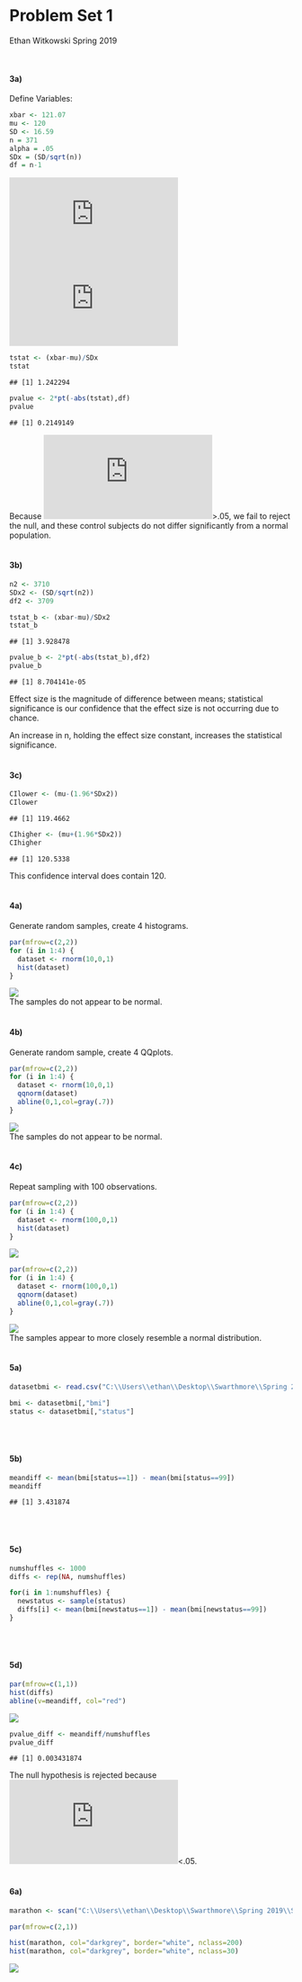 Problem Set 1
================
Ethan Witkowski
Spring 2019

<br>

#### 3a)

Define Variables:

``` r
xbar <- 121.07
mu <- 120
SD <- 16.59
n = 371
alpha = .05
SDx = (SD/sqrt(n))
df = n-1
```

![H\_{0}: \\mu =
\\bar{x}](https://latex.codecogs.com/png.latex?H_%7B0%7D%3A%20%5Cmu%20%3D%20%5Cbar%7Bx%7D
"H_{0}: \\mu = \\bar{x}") <br> ![H\_{a}: \\mu \\neq
\\bar{x}](https://latex.codecogs.com/png.latex?H_%7Ba%7D%3A%20%5Cmu%20%5Cneq%20%5Cbar%7Bx%7D
"H_{a}: \\mu \\neq \\bar{x}")

``` r
tstat <- (xbar-mu)/SDx
tstat
```

    ## [1] 1.242294

``` r
pvalue <- 2*pt(-abs(tstat),df)
pvalue
```

    ## [1] 0.2149149

Because ![p](https://latex.codecogs.com/png.latex?p "p")\>.05, we fail
to reject the null, and these control subjects do not differ
significantly from a normal population. <br> <br>

#### 3b)

``` r
n2 <- 3710
SDx2 <- (SD/sqrt(n2))
df2 <- 3709

tstat_b <- (xbar-mu)/SDx2
tstat_b
```

    ## [1] 3.928478

``` r
pvalue_b <- 2*pt(-abs(tstat_b),df2)
pvalue_b
```

    ## [1] 8.704141e-05

Effect size is the magnitude of difference between means; statistical
significance is our confidence that the effect size is not occurring due
to chance.

An increase in n, holding the effect size constant, increases the
statistical significance. <br> <br>

#### 3c)

``` r
CIlower <- (mu-(1.96*SDx2))
CIlower
```

    ## [1] 119.4662

``` r
CIhigher <- (mu+(1.96*SDx2))
CIhigher
```

    ## [1] 120.5338

This confidence interval does contain 120. <br> <br>

#### 4a)

Generate random samples, create 4 histograms.

``` r
par(mfrow=c(2,2))
for (i in 1:4) {
  dataset <- rnorm(10,0,1)
  hist(dataset)
}
```

![](Problem-Set-1_files/figure-gfm/unnamed-chunk-3-1.png)<!-- --> <br>
The samples do not appear to be normal. <br> <br>

#### 4b)

Generate random sample, create 4 QQplots.

``` r
par(mfrow=c(2,2))
for (i in 1:4) {
  dataset <- rnorm(10,0,1)
  qqnorm(dataset)
  abline(0,1,col=gray(.7))
}
```

![](Problem-Set-1_files/figure-gfm/unnamed-chunk-4-1.png)<!-- --> <br>
The samples do not appear to be normal. <br> <br>

#### 4c)

Repeat sampling with 100 observations.

``` r
par(mfrow=c(2,2))
for (i in 1:4) {
  dataset <- rnorm(100,0,1)
  hist(dataset)
}
```

![](Problem-Set-1_files/figure-gfm/unnamed-chunk-5-1.png)<!-- --> <br>

``` r
par(mfrow=c(2,2))
for (i in 1:4) {
  dataset <- rnorm(100,0,1)
  qqnorm(dataset)
  abline(0,1,col=gray(.7))
}
```

![](Problem-Set-1_files/figure-gfm/unnamed-chunk-6-1.png)<!-- --> <br>
The samples appear to more closely resemble a normal distribution. <br>
<br>

#### 5a)

``` r
datasetbmi <- read.csv("C:\\Users\\ethan\\Desktop\\Swarthmore\\Spring 2019\\Statistics II\\Problem Sets\\Problem Set 1\\bmi.csv", header=T)

bmi <- datasetbmi[,"bmi"]
status <- datasetbmi[,"status"]
```

<br> <br>

#### 5b)

``` r
meandiff <- mean(bmi[status==1]) - mean(bmi[status==99])
meandiff
```

    ## [1] 3.431874

<br> <br>

#### 5c)

``` r
numshuffles <- 1000
diffs <- rep(NA, numshuffles)

for(i in 1:numshuffles) {
  newstatus <- sample(status)
  diffs[i] <- mean(bmi[newstatus==1]) - mean(bmi[newstatus==99])
}
```

<br> <br>

#### 5d)

``` r
par(mfrow=c(1,1))
hist(diffs)
abline(v=meandiff, col="red")
```

![](Problem-Set-1_files/figure-gfm/unnamed-chunk-10-1.png)<!-- -->

``` r
pvalue_diff <- meandiff/numshuffles
pvalue_diff
```

    ## [1] 0.003431874

The null hypothesis is rejected because
![p](https://latex.codecogs.com/png.latex?p "p")\<.05. <br> <br>

#### 6a)

``` r
marathon <- scan("C:\\Users\\ethan\\Desktop\\Swarthmore\\Spring 2019\\Statistics II\\Problem Sets\\Problem Set 1\\nycmarathon.csv")

par(mfrow=c(2,1))

hist(marathon, col="darkgrey", border="white", nclass=200)
hist(marathon, col="darkgrey", border="white", nclass=30)
```

![](Problem-Set-1_files/figure-gfm/unnamed-chunk-11-1.png)<!-- -->
